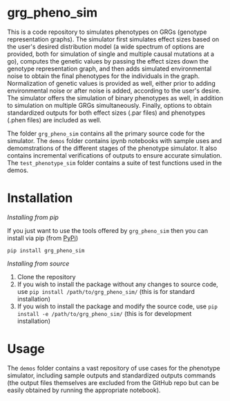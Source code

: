 # grg_pheno_sim
This is a code repository to simulates phenotypes on GRGs (genotype representation graphs). The simulator first simulates effect sizes based on the user's desired distribution model (a wide spectrum of options are provided, both for simulation of single and multiple causal mutations at a go), computes the genetic values by passing the effect sizes down the genotype representation graph, and then adds simulated environmental noise to obtain the final phenotypes for the individuals in the graph. Normalization of genetic values is provided as well, either prior to adding environmental noise or after noise is added, according to the user's desire. The simulator offers the simulation of binary phenotypes as well, in addition to simulation on multiple GRGs simultaneously. Finally, options to obtain standardized outputs for both effect sizes (.par files) and phenotypes (.phen files) are included as well.

The folder `grg_pheno_sim` contains all the primary source code for the simulator. The `demos` folder contains ipynb notebooks with sample uses and demomstrations of the different stages of the phenotype simulator. It also contains incremental verifications of outputs to ensure accurate simulation. The `test_phenotype_sim` folder contains a suite of test functions used in the demos.

# Installation

_Installing from pip_ 

If you just want to use the tools offered by `grg_pheno_sim` then you can install via pip (from [PyPi]())

`pip install grg_pheno_sim`

_Installing from source_

1) Clone the repository
2) If you wish to install the package without any changes to source code, use `pip install /path/to/grg_pheno_sim/` (this is for standard installation)
3) If you wish to install the package and modify the source code, use `pip install -e /path/to/grg_pheno_sim/` (this is for development installation)

# Usage

The `demos` folder contains a vast repository of use cases for the phenotype simulator, including sample outputs and standardized outputs commands (the output files themselves are excluded from the GitHub repo but can be easily obtained by running the appropriate notebook).


